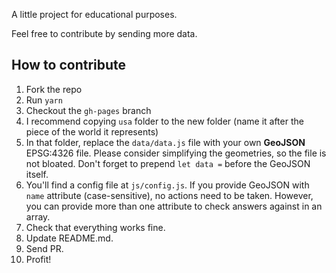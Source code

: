 

A little project for educational purposes.

Feel free to contribute by sending more data.

## How to contribute

1. Fork the repo
2. Run `yarn`
3. Checkout the `gh-pages` branch
4. I recommend copying `usa` folder to the new folder (name it after the piece of the world it represents)
5. In that folder, replace the `data/data.js` file with your own **GeoJSON** EPSG:4326 file. Please consider simplifying the geometries, so the file is not bloated. Don't forget to prepend `let data =` before the GeoJSON itself.
6. You'll find a config file at `js/config.js`. If you provide GeoJSON with `name` attribute (case-sensitive), no actions need to be taken. However, you can provide more than one attribute to check answers against in an array.
7. Check that everything works fine.
8. Update README.md.
9. Send PR.
10. Profit!
